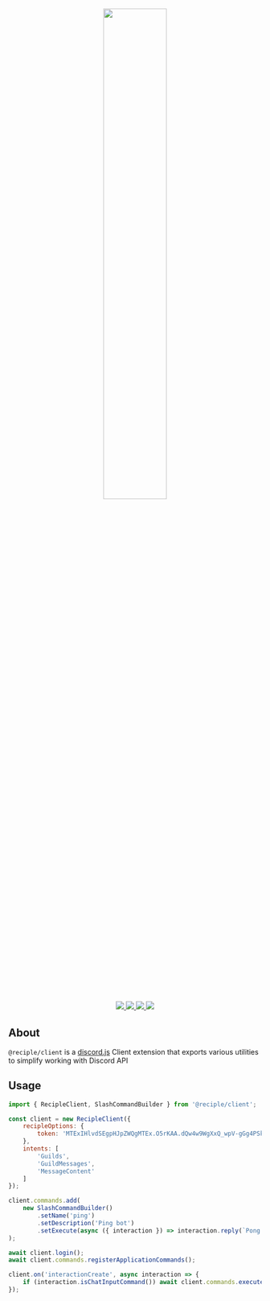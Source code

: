 <h1 align="center">
    <img src="https://i.imgur.com/DWM0tJL.png" width="50%">
    <br>
</h1>

<h3 align="center">
    <a href="https://discord.gg/VzP8qW7Z8d">
        <img src="https://img.shields.io/discord/993105237000855592?color=5865F2&logo=discord&logoColor=white">
    </a>
    <a href="https://npmjs.org/package/reciple">
        <img src="https://img.shields.io/npm/v/reciple?label=npm">
    </a>
    <a href="https://github.com/FalloutStudios/Reciple/blob/main/LICENSE">
        <img src="https://img.shields.io/npm/dt/reciple.svg?maxAge=3600">
    </a>
    <a href="https://www.codefactor.io/repository/github/falloutstudios/reciple/overview/main">
        <img src="https://www.codefactor.io/repository/github/falloutstudios/reciple/badge/main">
    </a>
</h3>

## About

`@reciple/client` is a [discord.js](https://npmjs.com/package/discord.js) Client extension that exports various utilities to simplify working with Discord API

## Usage

```js
import { RecipleClient, SlashCommandBuilder } from '@reciple/client';

const client = new RecipleClient({
    recipleOptions: {
        token: 'MTExIHlvdSEgpHJpZWQgMTEx.O5rKAA.dQw4w9WgXxQ_wpV-gGg4PSk_bm8'
    },
    intents: [
        'Guilds',
        'GuildMessages',
        'MessageContent'
    ]
});

client.commands.add(
    new SlashCommandBuilder()
        .setName('ping')
        .setDescription('Ping bot')
        .setExecute(async ({ interaction }) => interaction.reply(`Pong!`))
);

await client.login();
await client.commands.registerApplicationCommands();

client.on('interactionCreate', async interaction => {
    if (interaction.isChatInputCommand()) await client.commands.execute(interaction);
});
```
